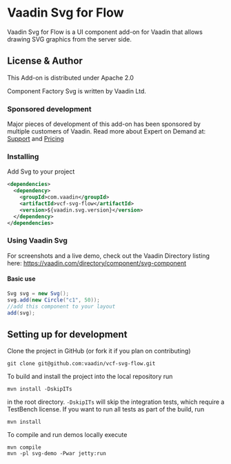 # Vaadin Svg for Flow

Vaadin Svg for Flow is a UI component add-on for Vaadin that allows drawing SVG graphics from the server side.

## License & Author

This Add-on is distributed under Apache 2.0

Component Factory Svg is written by Vaadin Ltd.

### Sponsored development
Major pieces of development of this add-on has been sponsored by multiple customers of Vaadin. Read more  about Expert on Demand at: [Support](https://vaadin.com/support) and  [Pricing](https://vaadin.com/pricing)


### Installing
Add Svg to your project
```xml
<dependencies>
  <dependency>
    <groupId>com.vaadin</groupId>
    <artifactId>vcf-svg-flow</artifactId>
    <version>${vaadin.svg.version}</version>
  </dependency>
</dependencies>
```

### Using Vaadin Svg

For screenshots and a live demo, check out the Vaadin Directory listing here: https://vaadin.com/directory/component/svg-component

#### Basic use
```java
Svg svg = new Svg();
svg.add(new Circle("c1", 50));
//add this component to your layout
add(svg); 
```

## Setting up for development

Clone the project in GitHub (or fork it if you plan on contributing)

```
git clone git@github.com:vaadin/vcf-svg-flow.git
```

To build and install the project into the local repository run

```mvn install -DskipITs```

in the root directory. `-DskipITs` will skip the integration tests, which require a TestBench license. If you want to run all tests as part of the build, run

```mvn install```

To compile and run demos locally execute

```
mvn compile
mvn -pl svg-demo -Pwar jetty:run
```
